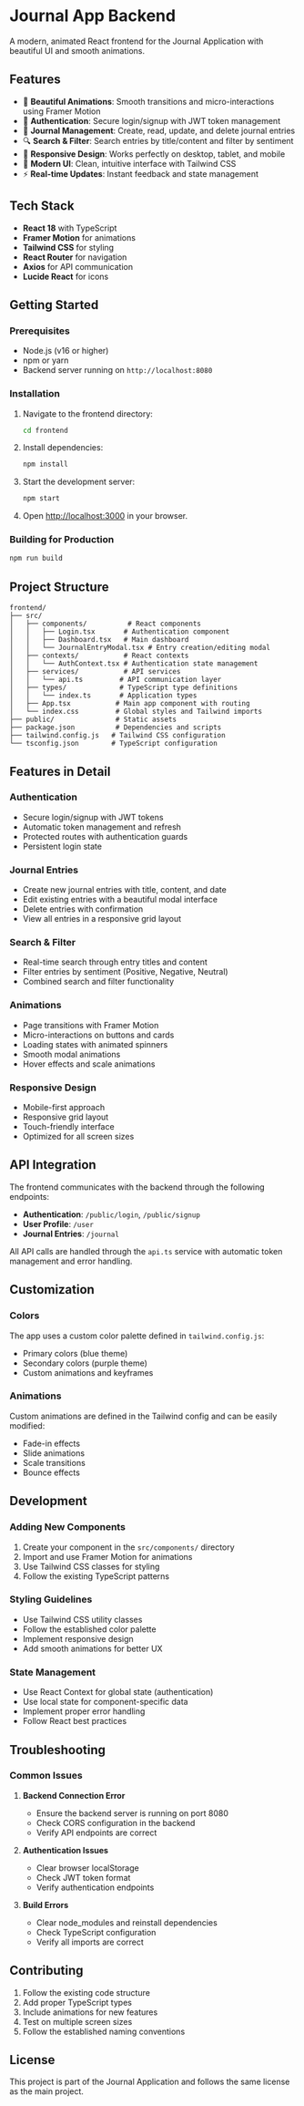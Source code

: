 # Journal App Backend 

A modern, animated React frontend for the Journal Application with beautiful UI and smooth animations.

## Features

- 🎨 **Beautiful Animations**: Smooth transitions and micro-interactions using Framer Motion
- 🔐 **Authentication**: Secure login/signup with JWT token management
- 📝 **Journal Management**: Create, read, update, and delete journal entries
- 🔍 **Search & Filter**: Search entries by title/content and filter by sentiment
- 📱 **Responsive Design**: Works perfectly on desktop, tablet, and mobile
- 🎯 **Modern UI**: Clean, intuitive interface with Tailwind CSS
- ⚡ **Real-time Updates**: Instant feedback and state management

## Tech Stack

- **React 18** with TypeScript
- **Framer Motion** for animations
- **Tailwind CSS** for styling
- **React Router** for navigation
- **Axios** for API communication
- **Lucide React** for icons

## Getting Started

### Prerequisites

- Node.js (v16 or higher)
- npm or yarn
- Backend server running on `http://localhost:8080`

### Installation

1. Navigate to the frontend directory:
   ```bash
   cd frontend
   ```

2. Install dependencies:
   ```bash
   npm install
   ```

3. Start the development server:
   ```bash
   npm start
   ```

4. Open [http://localhost:3000](http://localhost:3000) in your browser.

### Building for Production

```bash
npm run build
```

## Project Structure

```
frontend/
├── src/
│   ├── components/          # React components
│   │   ├── Login.tsx       # Authentication component
│   │   ├── Dashboard.tsx   # Main dashboard
│   │   └── JournalEntryModal.tsx # Entry creation/editing modal
│   ├── contexts/           # React contexts
│   │   └── AuthContext.tsx # Authentication state management
│   ├── services/           # API services
│   │   └── api.ts         # API communication layer
│   ├── types/             # TypeScript type definitions
│   │   └── index.ts       # Application types
│   ├── App.tsx           # Main app component with routing
│   └── index.css         # Global styles and Tailwind imports
├── public/               # Static assets
├── package.json          # Dependencies and scripts
├── tailwind.config.js   # Tailwind CSS configuration
└── tsconfig.json        # TypeScript configuration
```

## Features in Detail

### Authentication
- Secure login/signup with JWT tokens
- Automatic token management and refresh
- Protected routes with authentication guards
- Persistent login state

### Journal Entries
- Create new journal entries with title, content, and date
- Edit existing entries with a beautiful modal interface
- Delete entries with confirmation
- View all entries in a responsive grid layout

### Search & Filter
- Real-time search through entry titles and content
- Filter entries by sentiment (Positive, Negative, Neutral)
- Combined search and filter functionality

### Animations
- Page transitions with Framer Motion
- Micro-interactions on buttons and cards
- Loading states with animated spinners
- Smooth modal animations
- Hover effects and scale animations

### Responsive Design
- Mobile-first approach
- Responsive grid layout
- Touch-friendly interface
- Optimized for all screen sizes

## API Integration

The frontend communicates with the backend through the following endpoints:

- **Authentication**: `/public/login`, `/public/signup`
- **User Profile**: `/user`
- **Journal Entries**: `/journal`

All API calls are handled through the `api.ts` service with automatic token management and error handling.

## Customization

### Colors
The app uses a custom color palette defined in `tailwind.config.js`:
- Primary colors (blue theme)
- Secondary colors (purple theme)
- Custom animations and keyframes

### Animations
Custom animations are defined in the Tailwind config and can be easily modified:
- Fade-in effects
- Slide animations
- Scale transitions
- Bounce effects

## Development

### Adding New Components
1. Create your component in the `src/components/` directory
2. Import and use Framer Motion for animations
3. Use Tailwind CSS classes for styling
4. Follow the existing TypeScript patterns

### Styling Guidelines
- Use Tailwind CSS utility classes
- Follow the established color palette
- Implement responsive design
- Add smooth animations for better UX

### State Management
- Use React Context for global state (authentication)
- Use local state for component-specific data
- Implement proper error handling
- Follow React best practices

## Troubleshooting

### Common Issues

1. **Backend Connection Error**
   - Ensure the backend server is running on port 8080
   - Check CORS configuration in the backend
   - Verify API endpoints are correct

2. **Authentication Issues**
   - Clear browser localStorage
   - Check JWT token format
   - Verify authentication endpoints

3. **Build Errors**
   - Clear node_modules and reinstall dependencies
   - Check TypeScript configuration
   - Verify all imports are correct

## Contributing

1. Follow the existing code structure
2. Add proper TypeScript types
3. Include animations for new features
4. Test on multiple screen sizes
5. Follow the established naming conventions

## License

This project is part of the Journal Application and follows the same license as the main project.
